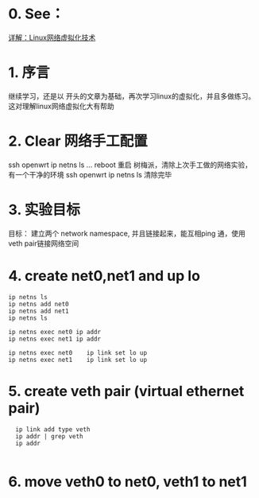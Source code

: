 # 0. See：
 [详解：Linux网络虚拟化技术](https://www.cnblogs.com/wxiaote/articles/10879327.html)
 
# 1. 序言
  继续学习，还是以 开头的文章为基础，再次学习linux的虚拟化，并且多做练习。这对理解linux网络虚拟化大有帮助
 
# 2. Clear 网络手工配置 
  ssh openwrt
  ip netns ls
  ...
  reboot
  重启 树梅派，清除上次手工做的网络实验，有一个干净的环境
  ssh openwrt
  ip netns ls
  清除完毕
  
# 3. 实验目标
  目标： 建立两个 network namespace, 并且链接起来，能互相ping 通，使用 veth pair链接网络空间

# 4. create net0,net1 and up lo
  
  ```
  ip netns ls
  ip netns add net0
  ip netns add net1
  ip netns ls
  
  ip netns exec net0 ip addr 
  ip netns exec net1 ip addr 
  
  ip netns exec net0    ip link set lo up
  ip netns exec net1    ip link set lo up
  
  ```
  
 # 5. create veth pair (virtual ethernet pair) 
 ```
   ip link add type veth
   ip addr | grep veth
   ip addr
   
 ```
 
 # 6. move veth0 to net0, veth1 to net1
 ```
   
 ```





